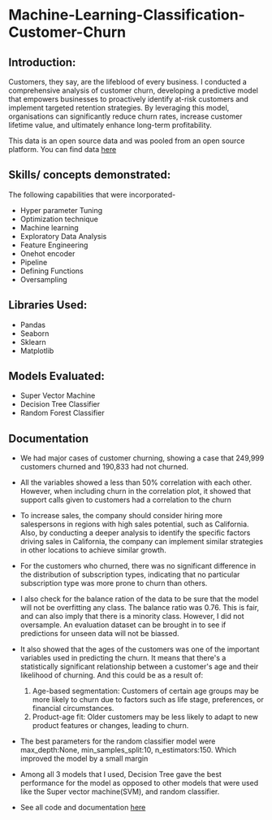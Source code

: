 # Machine-Learning-Classification-Customer-Churn

## Introduction:
Customers, they say, are the lifeblood of every business. I conducted a comprehensive analysis of customer churn, developing a predictive model that empowers businesses to proactively identify at-risk customers and implement targeted retention strategies. By leveraging this model, organisations can significantly reduce churn rates, increase customer lifetime value, and ultimately enhance long-term profitability.

This data is an open source data and was pooled from an open source platform. You can find data [here](https://www.kaggle.com/datasets/muhammadshahidazeem/customer-churn-dataset?select=customer_churn_dataset-training-master.csv)

## Skills/ concepts demonstrated:
The following capabilities that were incorporated-
- Hyper parameter Tuning
- Optimization technique
- Machine learning
- Exploratory Data Analysis
- Feature Engineering 
- Onehot encoder
- Pipeline
- Defining Functions
- Oversampling 

## Libraries Used:
- Pandas
- Seaborn
- Sklearn
- Matplotlib

## Models Evaluated:
- Super Vector Machine
- Decision Tree Classifier
- Random Forest Classifier


## Documentation
- We had major cases of customer churning, showing a case that 249,999 customers churned and 190,833 had not churned.

- All the variables showed a less than 50% correlation with each other. However, when including churn in the correlation plot, it showed that support calls given to customers had a correlation to the churn

- To increase sales, the company should consider hiring more salespersons in regions with high sales potential, such as California. Also, by conducting a deeper analysis to identify the specific factors driving sales in California, the company can implement similar strategies in other locations to achieve similar growth.

- For the customers who churned, there was no significant difference in the distribution of subscription types, indicating that no particular subscription type was more prone to churn than others.

- I also check for the balance ration of the data to be sure that the model will not be overfitting any class. The balance ratio was 0.76. This is fair, and can also imply that there is a minority class. However, I did not oversample. An evaluation dataset can be brought in to see if predictions for unseen data will not be biassed.

- It also showed that the ages of the customers was one of the important variables used in predicting the churn. It means that there's a statistically significant relationship between a customer's age and their likelihood of churning. And this could be as a result of:

  1. Age-based segmentation: Customers of certain age groups may be more likely to churn due to factors such as life stage, preferences, or financial circumstances.
  2. Product-age fit: Older customers may be less likely to adapt to new product features or changes, leading to churn.

- The best parameters for the random classifier model were max_depth:None, min_samples_split:10, n_estimators:150. Which improved the model by a small margin

- Among all 3 models that I used, Decision Tree gave the best performance for the model as opposed to other models that were used like the Super vector machine(SVM), and random classifier.

- See all code and documentation [here](https://github.com/rubytechme/Machine-Learning-Classification-Customer-Churn/blob/main/CustomerChurn_comb.ipynb)
